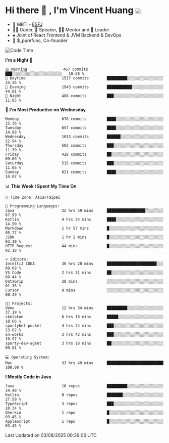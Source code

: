 # Hi there 👋 , I'm Vincent Huang ![](https://komarev.com/ghpvc/?username=Jian-Min-Huang)
- 👀 MBTI - [ESFJ](https://www.16personalities.com/esfj-personality)
- 👨‍💻 Coder, 🎤 Speaker, 👨‍🏫 Mentor and 🚀 Leader
- ♠️ Joint of React Frontend & JVM Backend & DevOps
- 💼 $_purefunc, Co-founder

<!--START_SECTION:waka-->
![Code Time](http://img.shields.io/badge/Code%20Time-5%2C717%20hrs%2038%20mins-blue)

**I'm a Night 🦉** 

```text
🌞 Morning                467 commits         ███░░░░░░░░░░░░░░░░░░░░░░   10.58 % 
🌆 Daytime                1517 commits        █████████░░░░░░░░░░░░░░░░   34.36 % 
🌃 Evening                1943 commits        ███████████░░░░░░░░░░░░░░   44.01 % 
🌙 Night                  488 commits         ███░░░░░░░░░░░░░░░░░░░░░░   11.05 % 
```
📅 **I'm Most Productive on Wednesday** 

```text
Monday                   678 commits         ████░░░░░░░░░░░░░░░░░░░░░   15.36 % 
Tuesday                  657 commits         ████░░░░░░░░░░░░░░░░░░░░░   14.88 % 
Wednesday                1013 commits        ██████░░░░░░░░░░░░░░░░░░░   22.94 % 
Thursday                 503 commits         ███░░░░░░░░░░░░░░░░░░░░░░   11.39 % 
Friday                   428 commits         ██░░░░░░░░░░░░░░░░░░░░░░░   09.69 % 
Saturday                 515 commits         ███░░░░░░░░░░░░░░░░░░░░░░   11.66 % 
Sunday                   621 commits         ████░░░░░░░░░░░░░░░░░░░░░   14.07 % 
```


📊 **This Week I Spent My Time On** 

```text
🕑︎ Time Zone: Asia/Taipei

💬 Programming Languages: 
Java                     22 hrs 59 mins      █████████████████░░░░░░░░   67.99 % 
Kotlin                   4 hrs 54 mins       ████░░░░░░░░░░░░░░░░░░░░░   14.50 % 
Markdown                 1 hr 57 mins        █░░░░░░░░░░░░░░░░░░░░░░░░   05.77 % 
JSON                     1 hr 2 mins         █░░░░░░░░░░░░░░░░░░░░░░░░   03.10 % 
HTTP Request             44 mins             █░░░░░░░░░░░░░░░░░░░░░░░░   02.18 % 

🔥 Editors: 
IntelliJ IDEA            30 hrs 20 mins      ██████████████████████░░░   89.69 % 
VS Code                  2 hrs 51 mins       ██░░░░░░░░░░░░░░░░░░░░░░░   08.44 % 
DataGrip                 28 mins             ░░░░░░░░░░░░░░░░░░░░░░░░░   01.38 % 
Cursor                   9 mins              ░░░░░░░░░░░░░░░░░░░░░░░░░   00.49 % 

🐱‍💻 Projects: 
demo                     12 hrs 34 mins      █████████░░░░░░░░░░░░░░░░   37.19 % 
skelaton                 6 hrs 18 mins       █████░░░░░░░░░░░░░░░░░░░░   18.66 % 
sportybet-pocket         4 hrs 24 mins       ███░░░░░░░░░░░░░░░░░░░░░░   13.02 % 
on-works                 3 hrs 42 mins       ███░░░░░░░░░░░░░░░░░░░░░░   10.97 % 
sporty-dev-agent         3 hrs 18 mins       ██░░░░░░░░░░░░░░░░░░░░░░░   09.81 % 

💻 Operating System: 
Mac                      33 hrs 49 mins      █████████████████████████   100.00 % 
```

**I Mostly Code in Java** 

```text
Java                     10 repos            █████████░░░░░░░░░░░░░░░░   34.48 % 
Kotlin                   8 repos             ███████░░░░░░░░░░░░░░░░░░   27.59 % 
TypeScript               3 repos             ███░░░░░░░░░░░░░░░░░░░░░░   10.34 % 
Gherkin                  1 repo              █░░░░░░░░░░░░░░░░░░░░░░░░   03.45 % 
AppleScript              1 repo              █░░░░░░░░░░░░░░░░░░░░░░░░   03.45 % 
```




 Last Updated on 03/08/2025 00:39:06 UTC
<!--END_SECTION:waka-->

